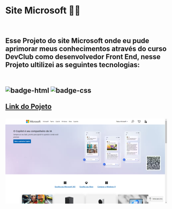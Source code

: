 <h1> Site Microsoft 👨‍💻 </h1>
<br>
<h2>Esse Projeto do site Microsoft onde eu pude aprimorar meus conhecimentos através do curso DevClub como desenvolvedor Front End, nesse Projeto ultilizei as seguintes tecnologias:<h2>
<br>
<img src="https://img.shields.io/badge/HTML5-E34F26?style=for-the-badge&logo=html5&logoColor=white" alt="badge-html"/>
<img src="https://img.shields.io/badge/CSS3-1572B6?style=for-the-badge&logo=css3&logoColor=white" alt="badge-css"/>
<br>
<br>
  <a href="https://lincolnneres.github.io/Site-Microsoft/#">Link do Pojeto</a>
  <br>
  <br>
<img src="https://github.com/Lincolnneres/Site-Microsoft/blob/master/img/Layout%20-%20Microsoft.png?raw=true"  width="600px height="600px">
